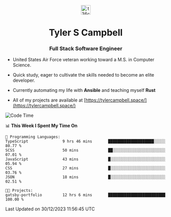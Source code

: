 <p align="center">
<a href="https://www.linkedin.com/in/t36campbell" target="blank"><img align="center" src="https://ik.imagekit.io/t36campbell/Portfolio/linkedin.png.original_m8bbGgPh6.png" alt="t36campbell" height="30" width="30" /></a>
</p>
<h1 align="center">Tyler S Campbell</h1>
<h3 align="center">Full Stack Software Engineer</h3>

* United States Air Force veteran working toward a M.S. in Computer Science.

* Quick study, eager to cultivate the skills needed to become an elite developer.

* Currently automating my life with **Ansible** and teaching myself **Rust**

* All of my projects are available at [https://tylercampbell.space/](https://tylercampbell.space/)

<!--START_SECTION:waka-->
![Code Time](http://img.shields.io/badge/Code%20Time-3%2C076%20hrs%2017%20mins-blue)

📊 **This Week I Spent My Time On** 

```text
💬 Programming Languages: 
TypeScript               9 hrs 46 mins       ████████████████████░░░░░   80.77 % 
SCSS                     50 mins             ██░░░░░░░░░░░░░░░░░░░░░░░   07.01 % 
JavaScript               43 mins             █░░░░░░░░░░░░░░░░░░░░░░░░   05.94 % 
CSS                      27 mins             █░░░░░░░░░░░░░░░░░░░░░░░░   03.76 % 
JSON                     18 mins             █░░░░░░░░░░░░░░░░░░░░░░░░   02.51 % 

🐱‍💻 Projects: 
gatsby-portfolio         12 hrs 6 mins       █████████████████████████   100.00 % 
```


 Last Updated on 30/12/2023 11:56:45 UTC
<!--END_SECTION:waka-->
